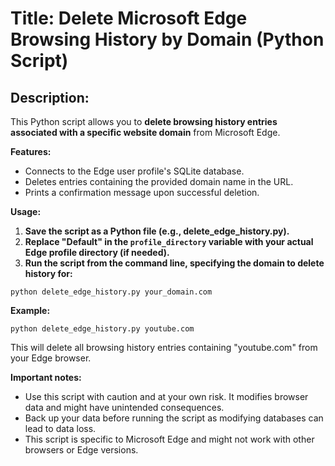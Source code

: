 # Title: **Delete Microsoft Edge Browsing History by Domain (Python Script)**

## Description:

This Python script allows you to **delete browsing history entries associated with a specific website domain** from Microsoft Edge. 

**Features:**

* Connects to the Edge user profile's SQLite database.
* Deletes entries containing the provided domain name in the URL.
* Prints a confirmation message upon successful deletion.

**Usage:**

1. **Save the script as a Python file (e.g., delete_edge_history.py).**
2. **Replace "Default" in the `profile_directory` variable with your actual Edge profile directory (if needed).**
3. **Run the script from the command line, specifying the domain to delete history for:**

```
python delete_edge_history.py your_domain.com
```

**Example:**

```
python delete_edge_history.py youtube.com
```

This will delete all browsing history entries containing "youtube.com" from your Edge browser.

**Important notes:**

* Use this script with caution and at your own risk. It modifies browser data and might have unintended consequences.
* Back up your data before running the script as modifying databases can lead to data loss.
* This script is specific to Microsoft Edge and might not work with other browsers or Edge versions.
